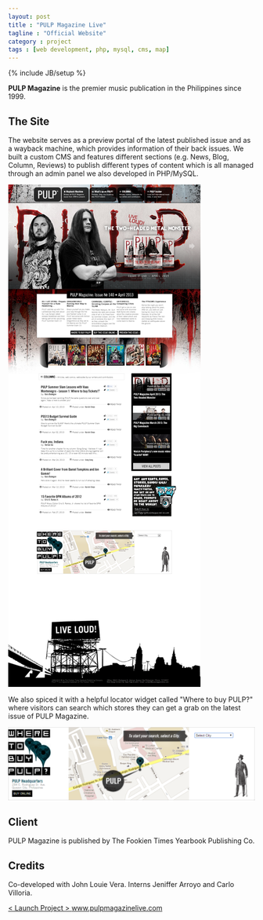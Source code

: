 ```yaml
---
layout: post
title : "PULP Magazine Live"
tagline : "Official Website"
category : project
tags : [web development, php, mysql, cms, map]
---
```

{% include JB/setup %}

**PULP Magazine** is the premier music publication in the Philippines since 1999. 

## The Site

The website serves as a preview portal of the latest published issue and as a wayback machine, which provides information of their back issues. We built a custom CMS and features different sections (e.g. News, Blog, Column, Reviews) to publish different types of content which is all managed through an admin panel we also developed in PHP/MySQL.

![PULP Magazine Live](/assets/images/projects/2012/pulp-magazine-live.jpg)

We also spiced it with a helpful locator widget called "Where to buy PULP?" where visitors can search which stores they can get a grab on the latest issue of PULP Magazine.

![PULP Magazine Live](/assets/images/projects/2012/where-to-buy-pulp.png)

## Client

PULP Magazine is published by The Fookien Times Yearbook Publishing Co.

## Credits

Co-developed with John Louie Vera.
Interns Jeniffer Arroyo and Carlo Villoria.

<div class="launch-website">
<a href="http://www.pulpmagazinelive.com" target="_blank">
&lt; Launch Project &gt; 
<span>www.pulpmagazinelive.com</span>
</a>
</div>

<br />
<br />